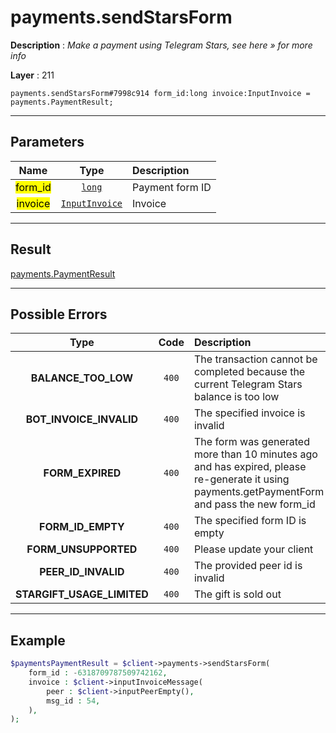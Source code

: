 # payments.sendStarsForm

**Description** : *Make a payment using Telegram Stars, see here » for more info*

**Layer** : 211

```tl
payments.sendStarsForm#7998c914 form_id:long invoice:InputInvoice = payments.PaymentResult;
```

---

## Parameters

| Name | Type | Description |
| :---: | :---: | :--- |
| <mark>form_id</mark> | [`long`](type/long) | Payment form ID |
| <mark>invoice</mark> | [`InputInvoice`](type/InputInvoice) | Invoice |

---

## Result

[payments.PaymentResult](type/payments.PaymentResult)

---

## Possible Errors

| Type | Code | Description |
| :---: | :---: | :--- |
| **BALANCE_TOO_LOW** | `400` | The transaction cannot be completed because the current Telegram Stars balance is too low |
| **BOT_INVOICE_INVALID** | `400` | The specified invoice is invalid |
| **FORM_EXPIRED** | `400` | The form was generated more than 10 minutes ago and has expired, please re-generate it using payments.getPaymentForm and pass the new form_id |
| **FORM_ID_EMPTY** | `400` | The specified form ID is empty |
| **FORM_UNSUPPORTED** | `400` | Please update your client |
| **PEER_ID_INVALID** | `400` | The provided peer id is invalid |
| **STARGIFT_USAGE_LIMITED** | `400` | The gift is sold out |

---

## Example

```php
$paymentsPaymentResult = $client->payments->sendStarsForm(
	form_id : -6318709787509742162,
	invoice : $client->inputInvoiceMessage(
		peer : $client->inputPeerEmpty(),
		msg_id : 54,
	),
);
```
